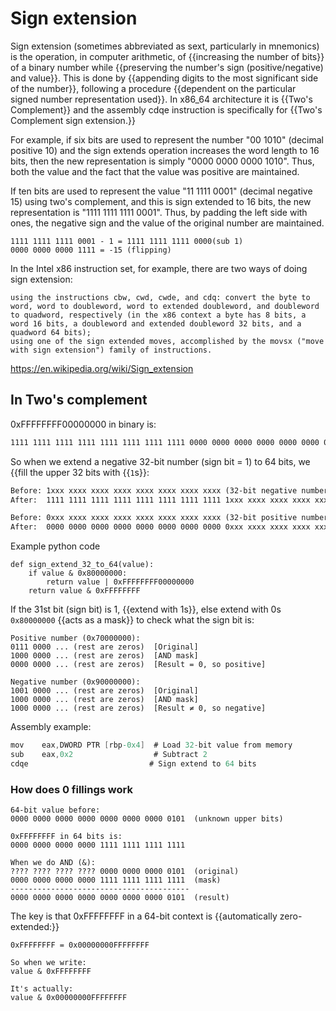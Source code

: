 # Sign extension 

Sign extension (sometimes abbreviated as sext, particularly in mnemonics) is the operation, in computer arithmetic, of {{increasing the number of bits}} of a binary number while {{preserving the number's sign (positive/negative) and value}}. This is done by {{appending digits to the most significant side of the number}}, following a procedure {{dependent on the particular signed number representation used}}. In x86_64 architecture it is {{Two's Complement}} and the assembly cdqe instruction is specifically for {{Two's Complement sign extension.}}

For example, if six bits are used to represent the number "00 1010" (decimal positive 10) and the sign extends operation increases the word length to 16 bits, then the new representation is simply "0000 0000 0000 1010". Thus, both the value and the fact that the value was positive are maintained.

If ten bits are used to represent the value "11 1111 0001" (decimal negative 15) using two's complement, and this is sign extended to 16 bits, the new representation is "1111 1111 1111 0001". Thus, by padding the left side with ones, the negative sign and the value of the original number are maintained.
```
1111 1111 1111 0001 - 1 = 1111 1111 1111 0000(sub 1)
0000 0000 0000 1111 = -15 (flipping)
```

In the Intel x86 instruction set, for example, there are two ways of doing sign extension:

    using the instructions cbw, cwd, cwde, and cdq: convert the byte to word, word to doubleword, word to extended doubleword, and doubleword to quadword, respectively (in the x86 context a byte has 8 bits, a word 16 bits, a doubleword and extended doubleword 32 bits, and a quadword 64 bits);
    using one of the sign extended moves, accomplished by the movsx ("move with sign extension") family of instructions.

https://en.wikipedia.org/wiki/Sign_extension


## In Two's complement 
0xFFFFFFFF00000000 in binary is:
```apache
1111 1111 1111 1111 1111 1111 1111 1111 0000 0000 0000 0000 0000 0000 0000 0000 (64 bits)
```
So when we extend a negative 32-bit number (sign bit = 1) to 64 bits, we {{fill the upper 32 bits with {{`1`s}}:
```apache
Before: 1xxx xxxx xxxx xxxx xxxx xxxx xxxx xxxx (32-bit negative number)
After:  1111 1111 1111 1111 1111 1111 1111 1111 1xxx xxxx xxxx xxxx xxxx xxxx xxxx xxxx (64-bit)

Before: 0xxx xxxx xxxx xxxx xxxx xxxx xxxx xxxx (32-bit positive number)
After:  0000 0000 0000 0000 0000 0000 0000 0000 0xxx xxxx xxxx xxxx xxxx xxxx xxxx xxxx (64-bit)
```

Example python code 
```
def sign_extend_32_to_64(value):
    if value & 0x80000000:
        return value | 0xFFFFFFFF00000000
    return value & 0xFFFFFFFF
```
If the 31st bit (sign bit) is 1, {{extend with 1s}}, else extend with 0s
`0x80000000` {{acts as a mask}} to check what the sign bit is:
```basic
Positive number (0x70000000):
0111 0000 ... (rest are zeros)  [Original]
1000 0000 ... (rest are zeros)  [AND mask]
0000 0000 ... (rest are zeros)  [Result = 0, so positive]

Negative number (0x90000000):
1001 0000 ... (rest are zeros)  [Original]
1000 0000 ... (rest are zeros)  [AND mask]
1000 0000 ... (rest are zeros)  [Result ≠ 0, so negative]
```

Assembly example:
```as
mov    eax,DWORD PTR [rbp-0x4]  # Load 32-bit value from memory
sub    eax,0x2                  # Subtract 2
cdqe                           # Sign extend to 64 bits
```

### How does 0 fillings work 
```
64-bit value before:
0000 0000 0000 0000 0000 0000 0000 0101  (unknown upper bits)

0xFFFFFFFF in 64 bits is:
0000 0000 0000 0000 1111 1111 1111 1111

When we do AND (&):
???? ???? ???? ???? 0000 0000 0000 0101  (original)
0000 0000 0000 0000 1111 1111 1111 1111  (mask)
----------------------------------------
0000 0000 0000 0000 0000 0000 0000 0101  (result)
```
The key is that 0xFFFFFFFF in a 64-bit context is {{automatically zero-extended:}}
```
0xFFFFFFFF = 0x00000000FFFFFFFF

So when we write:
value & 0xFFFFFFFF

It's actually:
value & 0x00000000FFFFFFFF
```